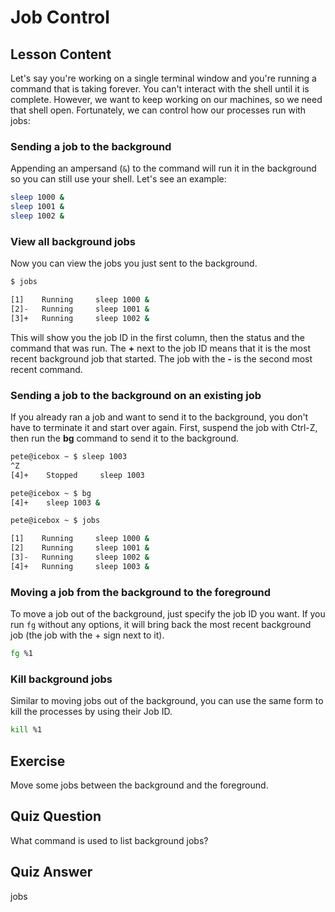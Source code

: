 # Job Control

## Lesson Content

Let's say you're working on a single terminal window and you're running a command that is taking forever. You can't interact with the shell until it is complete. However, we want to keep working on our machines, so we need that shell open. Fortunately, we can control how our processes run with jobs:

### Sending a job to the background

Appending an ampersand (`&`) to the command will run it in the background so you can still use your shell. Let's see an example:

```bash
sleep 1000 &
sleep 1001 &
sleep 1002 &
```

### View all background jobs

Now you can view the jobs you just sent to the background.

```bash
$ jobs

[1]    Running     sleep 1000 &
[2]-   Running     sleep 1001 &
[3]+   Running     sleep 1002 &
```

This will show you the job ID in the first column, then the status and the command that was run. The **+** next to the job ID means that it is the most recent background job that started. The job with the **-** is the second most recent command.

### Sending a job to the background on an existing job

If you already ran a job and want to send it to the background, you don't have to terminate it and start over again. First, suspend the job with Ctrl-Z, then run the **bg** command to send it to the background.

```bash
pete@icebox ~ $ sleep 1003
^Z
[4]+    Stopped     sleep 1003

pete@icebox ~ $ bg
[4]+    sleep 1003 &

pete@icebox ~ $ jobs

[1]    Running     sleep 1000 &
[2]    Running     sleep 1001 &
[3]-   Running     sleep 1002 &
[4]+   Running     sleep 1003 &
```

### Moving a job from the background to the foreground

To move a job out of the background, just specify the job ID you want. If you run `fg` without any options, it will bring back the most recent background job (the job with the + sign next to it).

```bash
fg %1
```

### Kill background jobs

Similar to moving jobs out of the background, you can use the same form to kill the processes by using their Job ID.

```bash
kill %1
```

## Exercise

Move some jobs between the background and the foreground.

## Quiz Question

What command is used to list background jobs?

## Quiz Answer

jobs
